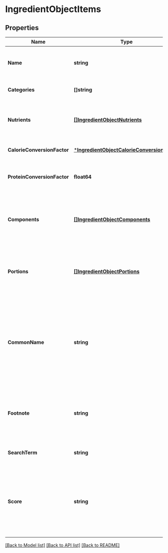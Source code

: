 # IngredientObjectItems

## Properties
Name | Type | Description | Notes
------------ | ------------- | ------------- | -------------
**Name** | **string** | Item name as provided by brand owner or as shown on packaging | [optional] [default to null]
**Categories** | **[]string** |  | [optional] [default to null]
**Nutrients** | [**[]IngredientObjectNutrients**](IngredientObject_nutrients.md) | An array containing nutrient informatio objects for this food item | [optional] [default to null]
**CalorieConversionFactor** | [***IngredientObjectCalorieConversionFactor**](IngredientObject_calorie_conversion_factor.md) |  | [optional] [default to null]
**ProteinConversionFactor** | **float64** | The multiplication factor used to calculate protein from nitrogen | [optional] [default to null]
**Components** | [**[]IngredientObjectComponents**](IngredientObject_components.md) | An array of objects containing the constituent parts of a food (e.g. bone is a component of meat) | [optional] [default to null]
**Portions** | [**[]IngredientObjectPortions**](IngredientObject_portions.md) | An array of objects containing information on discrete amounts of a food found in this item | [optional] [default to null]
**CommonName** | **string** | Common name associated with this item. These generally clarify what the item is (e.g. when the brand name is \&quot;BRAND&#x27;s Spicy Enchilada\&quot; the common name may be \&quot;Chicken enchilada\&quot;) | [optional] [default to null]
**Footnote** | **string** | Comments on any unusual aspects of this item. Examples might include unusual aspects of the food overall | [optional] [default to null]
**SearchTerm** | **string** | The original search term that found this food item | [optional] [default to null]
**Score** | **string** | A value that represents how similar the name of this food item is to the original search term. The lower the value the closer this item&#x27;s name is to the original search term. | [optional] [default to null]

[[Back to Model list]](../README.md#documentation-for-models) [[Back to API list]](../README.md#documentation-for-api-endpoints) [[Back to README]](../README.md)

